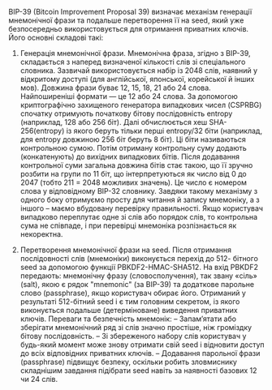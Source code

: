 BIP-39 (Bitcoin Improvement Proposal 39) визначає механізм генерації
мнемонічної фрази та подальше перетворення її на seed, який уже безпосередньо
використовується для отримання приватних ключів. Його основні складові такі:

1. Генерація мнемонічної фрази.
Мнемонічна фраза, згідно з BIP-39, складається з наперед визначеної
кількості слів зі спеціального словника. Зазвичай використовується набір із
2048 слів, наявний у відкритому доступі (для англійської, японської,
корейської й інших мов). Довжина фрази буває 12, 15, 18, 21 або 24 слова.
Найпоширеніші формати — це 12 або 24 слова. За допомогою
криптографічно захищеного генератора випадкових чисел (CSPRBG)
спочатку отримують початкову бітову послідовність entropy (наприклад, 128
або 256 біт). Далі обчислюється хеш SHA-256(entropy) із якого беруть тільки
перші entropy/32 біти (наприклад, для entropy довжиною 256 біт беруть 8 біт).
Ці біти називаються контрольною сумою. Потім отриману контрольну суму
додають (конкатенують) до вихідних випадкових бітів.
Після додавання контрольної суми загальна довжина бітів стає такою, що її
зручно розбити на групи по 11 біт, що інтерпретуються як число від 0 до 2047
(тобто 211 = 2048 можливих значень). Це число є номером слова у
відповідному BIP-32 словнику. Завдяки такому механізму з одного боку
отримуємо просту для читання й запису мнемоніку, а з іншого – маємо
вбудовану перевірку правильності. Якщо користувач випадково переплутає
одне зі слів або порядок слів, то контрольна сума не співпаде, і при перевірці
мнемоніка розпізнається як некоректна.

2. Перетворення мнемонічної фрази на seed.
Після отримання послідовності слів (мнемоніки) виконується перехід до 512-
бітного seed за допомогою функції PBKDF2-HMAC-SHA512.
На вхід PBKDF2 передають: мнемонічну фразу (словосполучення), так звану
«сіль» (salt), якою є рядок "mnemonic" (за BIP-39) та додаткове парольне
слово (passphrase), якщо користувач обирає його.
Отриманий у результаті 512-бітний seed і є тим головним секретом, із якого
виконується подальше (детерміноване) виведення приватних ключів.
Переваги та безпечність мнемонік:
– Запам’ятати або зберігати мнемонічний ряд зі слів значно простіше, ніж
громіздку бітову послідовність.
– Зі збереженого набору слів користувач у будь-який момент може знову
отримати свій seed і відновити доступ до всіх відповідних приватних ключів.
– Додавання парольної фрази (passphrase) підвищує безпеку, оскільки робить
зловмиснику складнішим завдання підібрати seed навіть за наявності базових
12 чи 24 слів.
